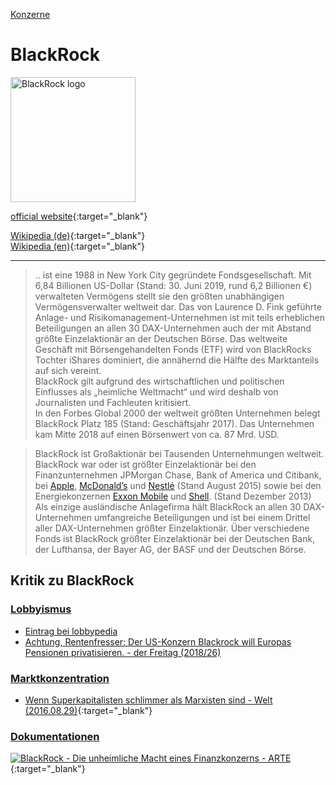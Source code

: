 [Konzerne](../konzerne.html)   

# BlackRock

<img src="https://upload.wikimedia.org/wikipedia/commons/8/85/BlackRock_wordmark.svg" height="200" alt="BlackRock logo">

[official website](https://www.blackrock.com){:target="_blank"}      

[Wikipedia (de)](https://de.wikipedia.org/wiki/BlackRock){:target="_blank"}   
[Wikipedia (en)](https://en.wikipedia.org/wiki/BlackRock){:target="_blank"}   

---

> .. ist eine 1988 in New York City gegründete Fondsgesellschaft. Mit 6,84 Billionen US-Dollar (Stand: 30. Juni 2019, rund 6,2 Billionen €) verwalteten Vermögens stellt sie den größten unabhängigen Vermögensverwalter weltweit dar. Das von Laurence D. Fink geführte Anlage- und Risikomanagement-Unternehmen ist mit teils erheblichen Beteiligungen an allen 30 DAX-Unternehmen auch der mit Abstand größte Einzelaktionär an der Deutschen Börse. Das weltweite Geschäft mit Börsengehandelten Fonds (ETF) wird von BlackRocks Tochter iShares dominiert, die annähernd die Hälfte des Marktanteils auf sich vereint.   
BlackRock gilt aufgrund des wirtschaftlichen und politischen Einflusses als „heimliche Weltmacht“ und wird deshalb von Journalisten und Fachleuten kritisiert.   
In den Forbes Global 2000 der weltweit größten Unternehmen belegt BlackRock Platz 185 (Stand: Geschäftsjahr 2017). Das Unternehmen kam Mitte 2018 auf einen Börsenwert von ca. 87 Mrd. USD.   

> BlackRock ist Großaktionär bei Tausenden Unternehmungen weltweit. BlackRock war oder ist größter Einzelaktionär bei den Finanzunternehmen JPMorgan Chase, Bank of America und Citibank, bei [Apple](../konzerne/apple_inc.html), [McDonald’s](../konzerne/mcdonalds.html) und [Nestlé](../konzerne/nestle.html) (Stand August 2015) sowie bei den Energiekonzernen [Exxon Mobile](../konzerne/exxon-mobile.html) und [Shell](../konzerne/shell.html). (Stand Dezember 2013) Als einzige ausländische Anlagefirma hält BlackRock an allen 30 DAX-Unternehmen umfangreiche Beteiligungen und ist bei einem Drittel aller DAX-Unternehmen größter Einzelaktionär. Über verschiedene Fonds ist BlackRock größter Einzelaktionär bei der Deutschen Bank, der Lufthansa, der Bayer AG, der BASF und der Deutschen Börse.   

## Kritik zu BlackRock
### <a name="lobbyismus"/>[Lobbyismus](../thema/lobbyismus.html)
* [Eintrag bei lobbypedia](https://lobbypedia.de/wiki/BlackRock)
* [Achtung, Rentenfresser: Der US-Konzern Blackrock will Europas Pensionen privatisieren. - der Freitag (2018/26)](https://www.freitag.de/autoren/der-freitag/achtung-rentenfresser)

### <a name="marktkonzentration"/>[Marktkonzentration](../thema/marktkonzentration.html)
* [Wenn Superkapitalisten schlimmer als Marxisten sind - Welt (2016.08.29)](https://www.welt.de/wirtschaft/article157888487/Wenn-Superkapitalisten-schlimmer-als-Marxisten-sind.html){:target="_blank"}   

### <a name="dokumentation"/>[Dokumentationen](../informationsquellen/dokumentationen.html)
[![BlackRock - Die unheimliche Macht eines Finanzkonzerns - ARTE](http://img.youtube.com/vi/JR_UyV32Ba4/0.jpg)](https://www.youtube.com/watch?v=JR_UyV32Ba4 "BlackRock - Die unheimliche Macht eines Finanzkonzerns - ARTE"){:target="_blank"}   
